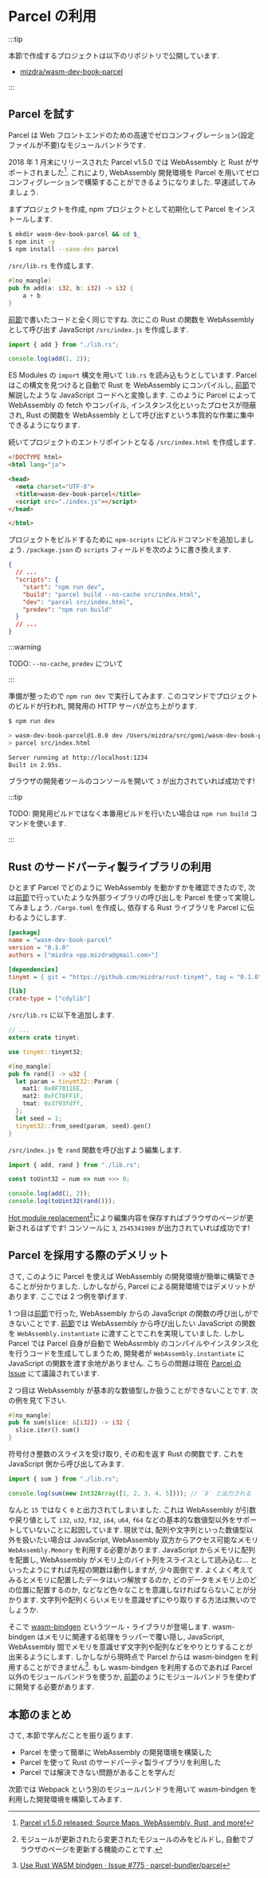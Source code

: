 # Parcel の利用

:::tip

本節で作成するプロジェクトは以下のリポジトリで公開しています.

* [mizdra/wasm-dev-book-parcel](https://github.com/mizdra/wasm-dev-book-parcel)

:::

## Parcel を試す

<!-- prettier-ignore -->
[^16]: [Parcel v1.5.0 released: Source Maps, WebAssembly, Rust, and more!](https://medium.com/@devongovett/parcel-v1-5-0-released-source-maps-webassembly-rust-and-more-3a6385e43b95)

Parcel は Web フロントエンドのための高速でゼロコンフィグレーション(設定ファイルが不要)なモジュールバンドラです.

2018 年 1 月末にリリースされた Parcel v1.5.0 では WebAssembly と Rust がサポートされました[^16]. これにより, WebAssembly 開発環境を Parcel を用いてゼロコンフィグレーションで構築することができるようになりました. 早速試してみましょう.

まずプロジェクトを作成, npm プロジェクトとして初期化して Parcel をインストールします.

```bash
$ mkdir wasm-dev-book-parcel && cd $_
$ npm init -y
$ npm install --save-dev parcel
```

`/src/lib.rs` を作成します.

```rust
#[no_mangle]
pub fn add(a: i32, b: i32) -> i32 {
    a + b
}
```

[前節](/hello-wasm.md)で書いたコードと全く同じですね. 次にこの Rust の関数を WebAssembly として呼び出す JavaScript `/src/index.js` を作成します.

```javascript
import { add } from "./lib.rs";

console.log(add(1, 2));
```

ES Modules の `import` 構文を用いて `lib.rs` を読み込もうとしています. Parcel はこの構文を見つけると自動で Rust を WebAssembly にコンパイルし, [前節](/hello-wasm.md)で解説したような JavaScript コードへと変換します. このように Parcel によって WebAssembly の fetch やコンパイル, インスタンス化といったプロセスが隠蔽され, Rust の関数を WebAssembly として呼び出すという本質的な作業に集中できるようになります.

続いてプロジェクトのエントリポイントとなる `/src/index.html` を作成します.

```html
<!DOCTYPE html>
<html lang="ja">

<head>
  <meta charset="UTF-8">
  <title>wasm-dev-book-parcel</title>
  <script src="./index.js"></script>
</head>

</html>
```

プロジェクトをビルドするために `npm-scripts` にビルドコマンドを追加しましょう. `/package.json` の `scripts` フィールドを次のように書き換えます.

```json
{
  // ...
  "scripts": {
    "start": "npm run dev",
    "build": "parcel build --no-cache src/index.html",
    "dev": "parcel src/index.html",
    "predev": "npm run build"
  }
  // ...
}
```

:::warning

TODO: `--no-cache`, `predev` について

:::

準備が整ったので `npm run dev` で実行してみます. このコマンドでプロジェクトのビルドが行われ, 開発用の HTTP サーバが立ち上がります.

```bash
$ npm run dev

> wasm-dev-book-parcel@1.0.0 dev /Users/mizdra/src/gomi/wasm-dev-book-parcel
> parcel src/index.html

Server running at http://localhost:1234
Built in 2.95s.
```

ブラウザの開発者ツールのコンソールを開いて `3` が出力されていれば成功です!

:::tip

TODO: 開発用ビルドではなく本番用ビルドを行いたい場合は `npm run build` コマンドを使います.

:::

## Rust のサードパーティ製ライブラリの利用

ひとまず Parcel でどのように WebAssembly を動かすかを確認できたので, 次は[前節](/hello-wasm.md)で行っていたような外部ライブラリの呼び出しを Parcel を使って実現してみましょう. `/Cargo.toml` を作成し, 依存する Rust ライブラリを Parcel に伝わるようにします.

```ini
[package]
name = "wasm-dev-book-parcel"
version = "0.1.0"
authors = ["mizdra <pp.mizdra@gmail.com>"]

[dependencies]
tinymt = { git = "https://github.com/mizdra/rust-tinymt", tag = "0.1.0" }

[lib]
crate-type = ["cdylib"]
```

`/src/lib.rs` に以下を追加します.

```rust
// ...
extern crate tinymt;

use tinymt::tinymt32;

#[no_mangle]
pub fn rand() -> u32 {
  let param = tinymt32::Param {
    mat1: 0x8F7011EE,
    mat2: 0xFC78FF1F,
    tmat: 0x3793fdff,
  };
  let seed = 1;
  tinymt32::from_seed(param, seed).gen()
}
```

`/src/index.js` を `rand` 関数を呼び出すよう編集します.

```javascript
import { add, rand } from "./lib.rs";

const toUint32 = num => num >>> 0;

console.log(add(1, 2));
console.log(toUint32(rand()));
```

<!-- prettier-ignore -->
[^17]: モジュールが更新されたら変更されたモジュールのみをビルドし, 自動でブラウザのページを更新する機能のことです.

[Hot module replacement](https://parceljs.org/hmr.html)[^17]により編集内容を保存すればブラウザのページが更新されるはずです! コンソールに `3`, `2545341989` が出力されていれば成功です!

## Parcel を採用する際のデメリット

さて, このように Parcel を使えば WebAssembly の開発環境が簡単に構築できることが分かりました. しかしながら, Parcel による開発環境ではデメリットがあります. ここでは 2 つ例を挙げます.

1 つ目は[前節](/hello-wasm.md)で行った, WebAssembly からの JavaScript の関数の呼び出しができないことです. [前節](/hello-wasm.md)では WebAssembly から呼び出したい JavaScript の関数を `WebAssembly.instantiate` に渡すことでこれを実現していました. しかし Parcel では Parcel 自身が自動で WebAssrmbly のコンパイルやインスタンス化を行うコードを生成してしまうため, 開発者が `WebAssembly.instantiate` に JavaScript の関数を渡す余地がありません. こちらの問題は現在 [Parcel の Issue](https://github.com/parcel-bundler/parcel/issues/647) にて議論されています.

2 つ目は WebAssembly が基本的な数値型しか扱うことができないことです. 次の例を見て下さい.

```rust
#[no_mangle]
pub fn sum(slice: &[i32]) -> i32 {
  slice.iter().sum()
}
```

符号付き整数のスライスを受け取り, その和を返す Rust の関数です. これを JavaScript 側から呼び出してみます.

```javascript
import { sum } from "./lib.rs";

console.log(sum(new Int32Array([1, 2, 3, 4, 5]))); // `0` と出力される
```

なんと `15` ではなく `0` と出力されてしまいました. これは WebAssembly が引数や戻り値として `i32`, `u32`, `f32`, `i64`, `u64`, `f64` などの基本的な数値型以外をサポートしていないことに起因しています. 現状では, 配列や文字列といった数値型以外を扱いたい場合は JavaScript, WebAssembly 双方からアクセス可能なメモリ `WebAssembly.Memory` を利用する必要があります. JavaScript からメモリに配列を配置し, WebAssembly がメモリ上のバイト列をスライスとして読み込む... といったようにすれば先程の関数は動作しますが, 少々面倒です. よくよく考えてみるとメモリに配置したデータはいつ解放するのか, どのデータをメモリ上のどの位置に配置するのか, などなど色々なことを意識しなければならないことが分かります. 文字列や配列くらいメモリを意識せずにやり取りする方法は無いのでしょうか.

<!-- prettier-ignore -->
[^18]: [Use Rust WASM bindgen · Issue #775 · parcel-bundler/parcel](https://github.com/parcel-bundler/parcel/issues/775)

そこで [wasm-bindgen](https://hacks.mozilla.org/2018/04/javascript-to-rust-and-back-again-a-wasm-bindgen-tale) というツール・ライブラリが登場します. wasm-bindgen はメモリに関連する処理をラッパーで覆い隠し, JavaScript, WebAssembly 間でメモリを意識せず文字列や配列などをやりとりすることが出来るようにします. しかしながら現時点で Parcel からは wasm-bindgen を利用することができません[^18]. もし wasm-bindgen を利用するのであれば Parcel 以外のモジュールバンドラを使うか, [前節](/hello-wasm.md)のようにモジュールバンドラを使わずに開発する必要があります.

## 本節のまとめ

さて, 本節で学んだことを振り返ります.

* Parcel を使って簡単に WebAssembly の開発環境を構築した
* Parcel を使って Rust のサードパーティ製ライブラリを利用した
* Parcel では解決できない問題があることを学んだ

次節では Webpack という別のモジュールバンドラを用いて wasm-bindgen を利用した開発環境を構築してみます.
